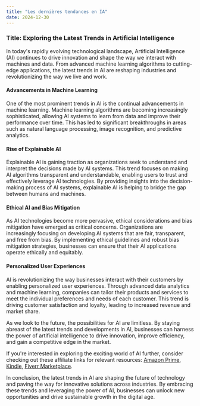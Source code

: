 ```yaml
---
title: "Les dernières tendances en IA"
date: 2024-12-30
---
```


### Title: Exploring the Latest Trends in Artificial Intelligence

In today's rapidly evolving technological landscape, Artificial Intelligence (AI) continues to drive innovation and shape the way we interact with machines and data. From advanced machine learning algorithms to cutting-edge applications, the latest trends in AI are reshaping industries and revolutionizing the way we live and work.

#### Advancements in Machine Learning

One of the most prominent trends in AI is the continual advancements in machine learning. Machine learning algorithms are becoming increasingly sophisticated, allowing AI systems to learn from data and improve their performance over time. This has led to significant breakthroughs in areas such as natural language processing, image recognition, and predictive analytics.

#### Rise of Explainable AI

Explainable AI is gaining traction as organizations seek to understand and interpret the decisions made by AI systems. This trend focuses on making AI algorithms transparent and understandable, enabling users to trust and effectively leverage AI technologies. By providing insights into the decision-making process of AI systems, explainable AI is helping to bridge the gap between humans and machines.

#### Ethical AI and Bias Mitigation

As AI technologies become more pervasive, ethical considerations and bias mitigation have emerged as critical concerns. Organizations are increasingly focusing on developing AI systems that are fair, transparent, and free from bias. By implementing ethical guidelines and robust bias mitigation strategies, businesses can ensure that their AI applications operate ethically and equitably.

#### Personalized User Experiences

AI is revolutionizing the way businesses interact with their customers by enabling personalized user experiences. Through advanced data analytics and machine learning, companies can tailor their products and services to meet the individual preferences and needs of each customer. This trend is driving customer satisfaction and loyalty, leading to increased revenue and market share.

As we look to the future, the possibilities for AI are limitless. By staying abreast of the latest trends and developments in AI, businesses can harness the power of artificial intelligence to drive innovation, improve efficiency, and gain a competitive edge in the market.

If you're interested in exploring the exciting world of AI further, consider checking out these affiliate links for relevant resources: [Amazon Prime](https://www.amazon.fr/amazonprime?_encoding=UTF8&primeCampaignId=prime_assoc_ft&tag=zenzen0d-21France), [Kindle](https://www.amazon.fr/kindle-dbs/hz/signup?tag=zenzen0d-21France), [Fiverr Marketplace](https://go.fiverr.com/visit/?bta=1071918&brand=fiverrmarketplace).

In conclusion, the latest trends in AI are shaping the future of technology and paving the way for innovative solutions across industries. By embracing these trends and leveraging the power of AI, businesses can unlock new opportunities and drive sustainable growth in the digital age.